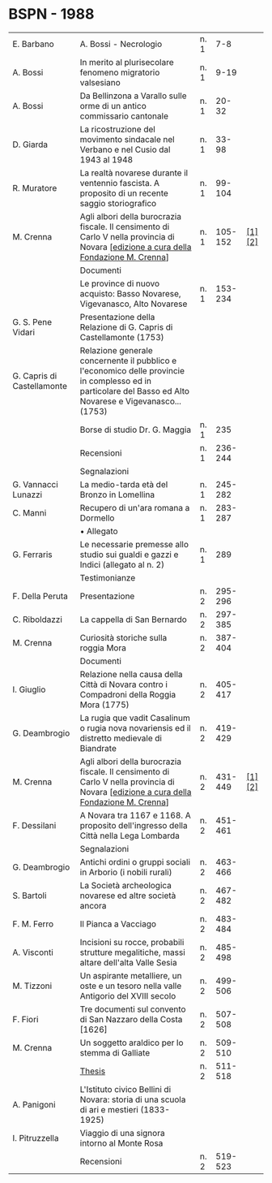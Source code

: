# BSPN - 1988

<table>
    <tr>
        <td>E. Barbano</td>
        <td>A. Bossi - Necrologio</td>
        <td>n. 1</td>
        <td>7-8</td>
        <td></td>
    </tr>
    <tr>
        <td>A. Bossi</td>
        <td>In merito al plurisecolare fenomeno migratorio valsesiano</td>
        <td>n. 1</td>
        <td>9-19</td>
        <td></td>
    </tr>
    <tr>
        <td>A. Bossi</td>
        <td>Da Bellinzona a Varallo sulle orme di un antico commissario cantonale</td>
        <td>n. 1</td>
        <td>20-32</td>
        <td></td>
    </tr>
    <tr>
        <td>D. Giarda</td>
        <td>La ricostruzione del movimento sindacale nel Verbano e nel Cusio dal 1943 al 1948</td>
        <td>n. 1</td>
        <td>33-98</td>
        <td></td>
    </tr>
    <tr>
        <td>R. Muratore</td>
        <td>La realt&agrave; novarese durante il ventennio fascista. A proposito di un recente saggio storiografico</td>
        <td>n. 1</td>
        <td>99-104</td>
        <td></td>
    </tr>
    <tr>
        <td>M. Crenna</td>
        <td>Agli albori della burocrazia fiscale. Il censimento di Carlo V nella provincia di Novara [<a
                href="http://progettofondazionedonmariocrenna.oneminutesite.it/files/2015/10/24/127-Carlo_V_-_Terza_e_Quarta_parte.pdf"
                target="_blank">edizione a cura della Fondazione M. Crenna</a>]
        </td>
        <td>n. 1</td>
        <td>105-152</td>
        <td>
            <a href="https://www.calameo.com/read/0047331285042afb75163">[1]</a>
            <a href="https://en.calameo.com/read/0047331288618560fed19">[2]</a>
        </td>
    </tr>
    <tr>
        <td></td>
        <td>Documenti</td>
        <td></td>
        <td></td>
    </tr>
    <tr>
        <td></td>
        <td>Le province di nuovo acquisto: Basso Novarese, Vigevanasco, Alto Novarese</td>
        <td>n. 1</td>
        <td>153-234</td>
        <td></td>
    </tr>
    <tr>
        <td>G. S. Pene Vidari</td>
        <td>Presentazione della Relazione di G. Capris di Castellamonte (1753)</td>
        <td></td>
        <td></td>
    </tr>
    <tr>
        <td>G. Capris di Castellamonte</td>
        <td>Relazione generale concernente il pubblico e l'economico delle provincie in complesso ed in particolare del
            Basso ed Alto Novarese e Vigevanasco... (1753)
        </td>
        <td></td>
        <td></td>
    </tr>
    <tr>
        <td></td>
        <td>Borse di studio Dr. G. Maggia</td>
        <td>n. 1</td>
        <td>235</td>
        <td></td>
    </tr>
    <tr>
        <td></td>
        <td>Recensioni</td>
        <td>n. 1</td>
        <td>236-244</td>
        <td></td>
    </tr>
    <tr>
        <td></td>
        <td>Segnalazioni</td>
        <td></td>
        <td></td>
    </tr>
    <tr>
        <td>G. Vannacci Lunazzi</td>
        <td>La medio-tarda et&agrave; del Bronzo in Lomellina</td>
        <td>n. 1</td>
        <td>245-282</td>
        <td></td>
    </tr>
    <tr>
        <td>C. Manni</td>
        <td>Recupero di un'ara romana a Dormello</td>
        <td>n. 1</td>
        <td>283-287</td>
        <td></td>
    </tr>
    <tr>
        <td></td>
        <td>&bullet; Allegato</td>
        <td></td>
        <td></td>
    </tr>
    <tr>
        <td>G. Ferraris</td>
        <td>Le necessarie premesse allo studio sui gualdi e gazzi e Indici (allegato al n. 2)</td>
        <td>n. 1</td>
        <td>289</td>
        <td></td>
    </tr>
    <tr>
        <td></td>
        <td>Testimonianze</td>
        <td></td>
        <td></td>
    </tr>
    <tr>
        <td>F. Della Peruta</td>
        <td>Presentazione</td>
        <td>n. 2</td>
        <td>295-296</td>
        <td></td>
    </tr>
    <tr>
        <td>C. Riboldazzi</td>
        <td>La cappella di San Bernardo</td>
        <td>n. 2</td>
        <td>297-385</td>
        <td></td>
    </tr>
    <tr>
        <td>M. Crenna</td>
        <td>Curiosit&agrave; storiche sulla roggia Mora</td>
        <td>n. 2</td>
        <td>387-404</td>
        <td></td>
    </tr>
    <tr>
        <td></td>
        <td>Documenti</td>
        <td></td>
        <td></td>
    </tr>
    <tr>
        <td>I. Giuglio</td>
        <td>Relazione nella causa della Citt&agrave; di Novara contro i Compadroni della Roggia Mora (1775)</td>
        <td>n. 2</td>
        <td>405-417</td>
        <td></td>
    </tr>
    <tr>
        <td>G. Deambrogio</td>
        <td>La rugia que vadit Casalinum o rugia nova novariensis ed il distretto medievale di Biandrate</td>
        <td>n. 2</td>
        <td>419-429</td>
        <td></td>
    </tr>
    <tr>
        <td>M. Crenna</td>
        <td>Agli albori della burocrazia fiscale. Il censimento di Carlo V nella provincia di Novara [<a
                href="http://progettofondazionedonmariocrenna.oneminutesite.it/files/2015/10/24/127-Carlo_V_-_Terza_e_Quarta_parte.pdf#page=37"
                target="_blank">edizione a cura della Fondazione M. Crenna</a>]
        </td>
        <td>n. 2</td>
        <td>431-449</td>
        <td>
            <a href="https://www.calameo.com/read/0047331285042afb75163">[1]</a>
            <a href="https://en.calameo.com/read/0047331288618560fed19">[2]</a>
        </td>
    </tr>
    <tr>
        <td>F. Dessilani</td>
        <td>A Novara tra 1167 e 1168. A proposito dell'ingresso della Citt&agrave; nella Lega Lombarda</td>
        <td>n. 2</td>
        <td>451-461</td>
        <td></td>
    </tr>
    <tr>
        <td></td>
        <td>Segnalazioni</td>
        <td></td>
        <td></td>
    </tr>
    <tr>
        <td>G. Deambrogio</td>
        <td>Antichi ordini o gruppi sociali in Arborio (i nobili rurali)</td>
        <td>n. 2</td>
        <td>463-466</td>
        <td></td>
    </tr>
    <tr>
        <td>S. Bartoli</td>
        <td>La Societ&agrave; archeologica novarese ed altre societ&agrave; ancora</td>
        <td>n. 2</td>
        <td>467-482</td>
        <td></td>
    </tr>
    <tr>
        <td>F. M. Ferro</td>
        <td>Il Pianca a Vacciago</td>
        <td>n. 2</td>
        <td>483-484</td>
        <td></td>
    </tr>
    <tr>
        <td>A. Visconti</td>
        <td>Incisioni su rocce, probabili strutture megalitiche, massi altare dell'alta Valle Sesia</td>
        <td>n. 2</td>
        <td>485-498</td>
        <td></td>
    </tr>
    <tr>
        <td>M. Tizzoni</td>
        <td>Un aspirante metalliere, un oste e un tesoro nella valle Antigorio del XVIII secolo</td>
        <td>n. 2</td>
        <td>499-506</td>
        <td></td>
    </tr>
    <tr>
        <td>F. Fiori</td>
        <td>Tre documenti sul convento di San Nazzaro della Costa [1626]</td>
        <td>n. 2</td>
        <td>507-508</td>
        <td></td>
    </tr>
    <tr>
        <td>M. Crenna</td>
        <td>Un soggetto araldico per lo stemma di Galliate</td>
        <td>n. 2</td>
        <td>509-510</td>
        <td></td>
    </tr>
    <tr>
        <td></td>
        <td><a href="http://www.ssno.it/BSPNo/bspn_thesis.html#1988">Thesis</a></td>
        <td>n. 2</td>
        <td>511-518</td>
        <td></td>
    </tr>
    <tr>
        <td>A. Panigoni</td>
        <td>L'Istituto civico Bellini di Novara: storia di una scuola di ari e mestieri (1833-1925)</td>
        <td></td>
        <td></td>
    </tr>
    <tr>
        <td>I. Pitruzzella</td>
        <td>Viaggio di una signora intorno al Monte Rosa</td>
        <td></td>
        <td></td>
    </tr>
    <tr>
        <td></td>
        <td>Recensioni</td>
        <td>n. 2</td>
        <td>519-523</td>
        <td></td>
    </tr>
</table>